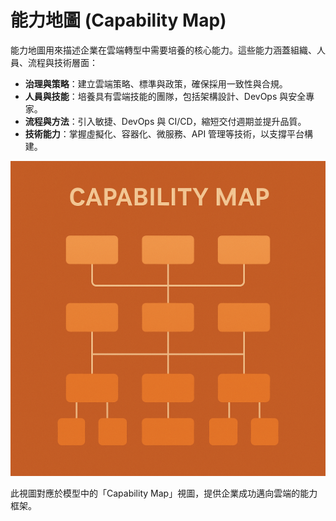 # 能力地圖 (Capability Map)

能力地圖用來描述企業在雲端轉型中需要培養的核心能力。這些能力涵蓋組織、人員、流程與技術層面：

- **治理與策略**：建立雲端策略、標準與政策，確保採用一致性與合規。
- **人員與技能**：培養具有雲端技能的團隊，包括架構設計、DevOps 與安全專家。
- **流程與方法**：引入敏捷、DevOps 與 CI/CD，縮短交付週期並提升品質。
- **技術能力**：掌握虛擬化、容器化、微服務、API 管理等技術，以支撐平台構建。

![能力地圖示意圖](img/02_capability_map.png)

此視圖對應於模型中的「Capability Map」視圖，提供企業成功邁向雲端的能力框架。
